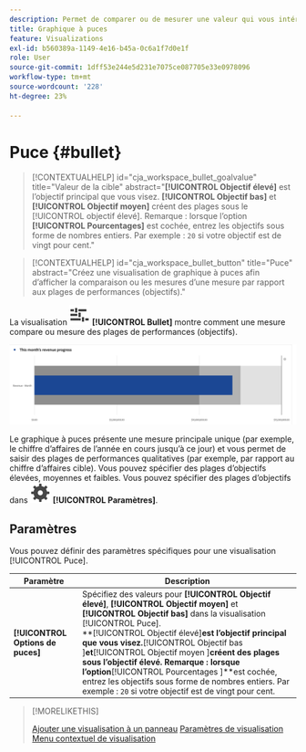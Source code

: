```yaml
---
description: Permet de comparer ou de mesurer une valeur qui vous intéresse par rapport à d’autres plages de performances (objectifs).
title: Graphique à puces
feature: Visualizations
exl-id: b560389a-1149-4e16-b45a-0c6a1f7d0e1f
role: User
source-git-commit: 1dff53e244e5d231e7075ce087705e33e0978096
workflow-type: tm+mt
source-wordcount: '228'
ht-degree: 23%

---
```


# Puce {#bullet}

<!-- markdownlint-disable MD034 -->

>[!CONTEXTUALHELP]
>id="cja_workspace_bullet_goalvalue"
>title="Valeur de la cible"
>abstract="**[!UICONTROL Objectif élevé]** est l’objectif principal que vous visez. **[!UICONTROL Objectif bas]** et **[!UICONTROL Objectif moyen]** créent des plages sous le [!UICONTROL objectif élevé]. Remarque : lorsque l’option **[!UICONTROL Pourcentages]** est cochée, entrez les objectifs sous forme de nombres entiers. Par exemple : `20` si votre objectif est de vingt pour cent."

<!-- markdownlint-enable MD034 -->

<!-- markdownlint-disable MD034 -->

>[!CONTEXTUALHELP]
>id="cja_workspace_bullet_button"
>title="Puce"
>abstract="Créez une visualisation de graphique à puces afin d’afficher la comparaison ou les mesures d’une mesure par rapport aux plages de performances (objectifs)."

<!-- markdownlint-enable MD034 -->


La visualisation ![GraphBullet](/help/assets/icons/GraphBullet.svg) **[!UICONTROL Bullet]** montre comment une mesure compare ou mesure des plages de performances (objectifs).

![](assets/bullet.png)

Le graphique à puces présente une mesure principale unique (par exemple, le chiffre d’affaires de l’année en cours jusqu’à ce jour) et vous permet de saisir des plages de performances qualitatives (par exemple, par rapport au chiffre d’affaires cible). Vous pouvez spécifier des plages d’objectifs élevées, moyennes et faibles. Vous pouvez spécifier des plages d’objectifs dans ![Définition](/help/assets/icons/Setting.svg) **[!UICONTROL Paramètres]**.

## Paramètres

Vous pouvez définir des paramètres spécifiques pour une visualisation [!UICONTROL Puce].

| Paramètre | Description |
|---|---|
| **[!UICONTROL Options de puces]** | Spécifiez des valeurs pour **[!UICONTROL Objectif élevé]**, **[!UICONTROL Objectif moyen]** et **[!UICONTROL Objectif bas]** dans la visualisation [!UICONTROL Puce]. <br/>**[!UICONTROL Objectif élevé&#x200B;]**est l’objectif principal que vous visez.**[!UICONTROL  Objectif bas ]**et**[!UICONTROL  Objectif moyen ]**créent des plages sous l’objectif élevé. Remarque : lorsque l’option**[!UICONTROL  Pourcentages ]**est cochée, entrez les objectifs sous forme de nombres entiers. Par exemple : `20` si votre objectif est de vingt pour cent. |

>[!MORELIKETHIS]
>
>[Ajouter une visualisation à un panneau](/help/analysis-workspace/visualizations/freeform-analysis-visualizations.md#add-visualizations-to-a-panel)
>[Paramètres de visualisation](/help/analysis-workspace/visualizations/freeform-analysis-visualizations.md#settings)
>[Menu contextuel de visualisation](/help/analysis-workspace/visualizations/freeform-analysis-visualizations.md#context-menu)
>

